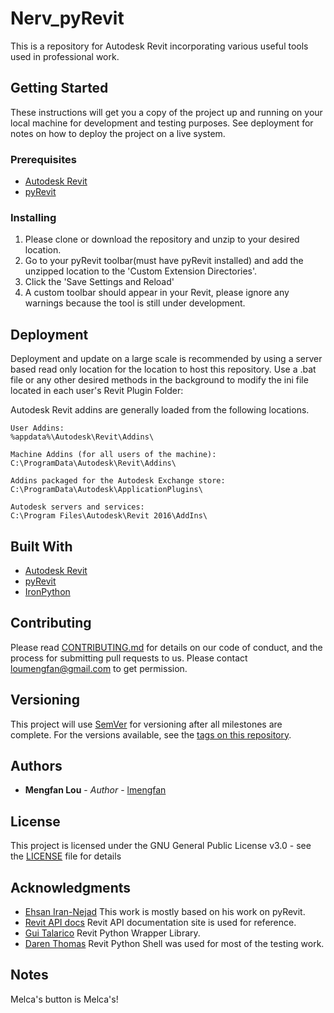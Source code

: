 # Nerv_pyRevit

This is a repository for Autodesk Revit incorporating various useful tools used in professional work. 

## Getting Started

These instructions will get you a copy of the project up and running on your local machine for development and testing purposes. See deployment for notes on how to deploy the project on a live system.

### Prerequisites

* [Autodesk Revit](https://www.autodesk.com/products/revit/overview) 
* [pyRevit](https://github.com/eirannejad/pyRevit)

### Installing

1. Please clone or download the repository and unzip to your desired location.
2. Go to your pyRevit toolbar(must have pyRevit installed) and add the unzipped location to the 'Custom Extension Directories'.
3. Click the 'Save Settings and Reload' 
4. A custom toolbar should appear in your Revit, please ignore any warnings because the tool is still under development.


## Deployment

Deployment and update on a large scale is recommended by using a server based read only location for the location to host this repository. Use a .bat file or any other desired methods in the background to modify the ini file located in each user's Revit Plugin Folder:

Autodesk Revit addins are generally loaded from the following locations. 
```
User Addins:
%appdata%\Autodesk\Revit\Addins\

Machine Addins (for all users of the machine):
C:\ProgramData\Autodesk\Revit\Addins\

Addins packaged for the Autodesk Exchange store:
C:\ProgramData\Autodesk\ApplicationPlugins\

Autodesk servers and services:
C:\Program Files\Autodesk\Revit 2016\AddIns\
```
## Built With

* [Autodesk Revit](https://www.autodesk.com/products/revit/overview) 
* [pyRevit](https://github.com/eirannejad/pyRevit)
* [IronPython](https://ironpython.net/)


## Contributing

Please read [CONTRIBUTING.md](https://gist.github.com/PurpleBooth/b24679402957c63ec426) for details on our code of conduct, and the process for submitting pull requests to us. Please contact loumengfan@gmail.com to get permission. 

## Versioning

This project will use [SemVer](http://semver.org/) for versioning after all milestones are complete. For the versions available, see the [tags on this repository](https://github.com/your/project/tags). 

## Authors

* **Mengfan Lou** - *Author* - [lmengfan](https://github.com/lmengfan)


## License

This project is licensed under the GNU General Public License v3.0 - see the [LICENSE](https://github.com/lmengfan/Nerv_pyRevit/blob/master/LICENSE) file for details

## Acknowledgments

* [Ehsan Iran-Nejad](https://github.com/eirannejad) This work is mostly based on his work on pyRevit.
* [Revit API docs](https://www.revitapidocs.com/) Revit API documentation site is used for reference.
* [Gui Talarico](https://github.com/gtalarico) Revit Python Wrapper Library.
* [Daren Thomas](https://github.com/daren-thomas) Revit Python Shell was used for most of the testing work.

## Notes

Melca's button is Melca's!
